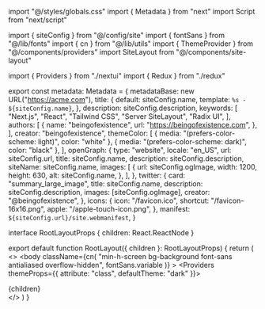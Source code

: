 import "@/styles/globals.css"
import { Metadata } from "next"
import Script from "next/script"

import { siteConfig } from "@/config/site"
import { fontSans } from "@/lib/fonts"
import { cn } from "@/lib/utils"
import { ThemeProvider } from "@/components/providers"
import SiteLayout from "@/components/site-layout"

import { Providers } from "./nextui"
import { Redux } from "./redux"

export const metadata: Metadata = {
  metadataBase: new URL("https://acme.com"),
  title: {
    default: siteConfig.name,
    template: `%s - ${siteConfig.name}`,
  },
  description: siteConfig.description,
  keywords: [
    "Next.js",
    "React",
    "Tailwind CSS",
    "Server SiteLayout",
    "Radix UI",
  ],
  authors: [
    {
      name: "beingofexistence",
      url: "https://beingofexistence.com",
    },
  ],
  creator: "beingofexistence",
  themeColor: [
    { media: "(prefers-color-scheme: light)", color: "white" },
    { media: "(prefers-color-scheme: dark)", color: "black" },
  ],
  openGraph: {
    type: "website",
    locale: "en_US",
    url: siteConfig.url,
    title: siteConfig.name,
    description: siteConfig.description,
    siteName: siteConfig.name,
    images: [
      {
        url: siteConfig.ogImage,
        width: 1200,
        height: 630,
        alt: siteConfig.name,
      },
    ],
  },
  twitter: {
    card: "summary_large_image",
    title: siteConfig.name,
    description: siteConfig.description,
    images: [siteConfig.ogImage],
    creator: "@beingofexistence",
  },
  icons: {
    icon: "/favicon.ico",
    shortcut: "/favicon-16x16.png",
    apple: "/apple-touch-icon.png",
  },
  manifest: `${siteConfig.url}/site.webmanifest`,
}

interface RootLayoutProps {
  children: React.ReactNode
}

export default function RootLayout({ children }: RootLayoutProps) {
  return (
    <>
      <html lang="en" suppressHydrationWarning>
        <head />
        <body
          className={cn(
            "min-h-screen bg-background font-sans antialiased overflow-hidden",
            fontSans.variable
          )}
        >
          <Providers themeProps={{ attribute: "class", defaultTheme: "dark" }}>
            <ThemeProvider attribute="class" defaultTheme="system" enableSystem>
              <Redux>
                <main className="flex-1">
                  <SiteLayout />
                  {children}
                </main>
              </Redux>
            </ThemeProvider>
          </Providers>
        </body>
      </html>
    </>
  )
}
